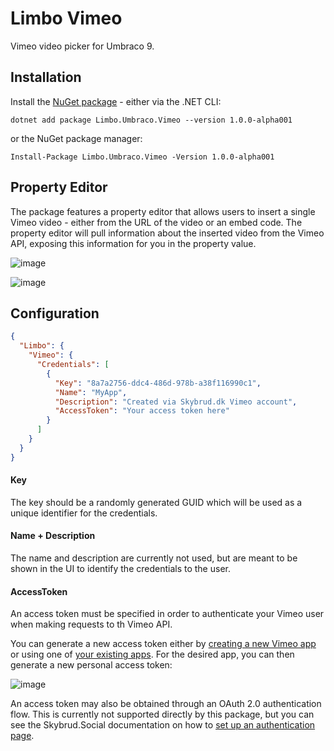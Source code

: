 # Limbo Vimeo

Vimeo video picker for Umbraco 9.

## Installation

Install the <a href="https://www.nuget.org/packages/Limbo.Umbraco.Vimeo/1.0.0-alpha001" target="_blank">NuGet package</a> - either via the .NET CLI:

```
dotnet add package Limbo.Umbraco.Vimeo --version 1.0.0-alpha001
```

or the NuGet package manager:

```
Install-Package Limbo.Umbraco.Vimeo -Version 1.0.0-alpha001
```

## Property Editor

The package features a property editor that allows users to insert a single Vimeo video - either from the URL of the video or an embed code. The property editor will pull information about the inserted video from the Vimeo API, exposing this information for you in the property value.

![image](https://user-images.githubusercontent.com/3634580/159897092-715b3f00-1516-4c62-be4d-923b0275606f.png)

![image](https://user-images.githubusercontent.com/3634580/159897124-2d9d8f00-a275-429d-991a-50778089b19b.png)

## Configuration

```json
{
  "Limbo": {
    "Vimeo": {
      "Credentials": [
        {
          "Key": "8a7a2756-ddc4-486d-978b-a38f116990c1",
          "Name": "MyApp",
          "Description": "Created via Skybrud.dk Vimeo account",
          "AccessToken": "Your access token here"
        }
      ]
    }
  }
}
```

#### Key
The key should be a randomly generated GUID which will be used as a unique identifier for the credentials.

#### Name + Description
The name and description are currently not used, but are meant to be shown in the UI to identify the credentials to the user.

#### AccessToken
An access token must be specified in order to authenticate your Vimeo user when making requests to th Vimeo API.

You can generate a new access token either by [creating a new Vimeo app](https://developer.vimeo.com/apps/new) or using one of [your existing apps](https://developer.vimeo.com/apps). For the desired app, you can then generate a new personal access token:

![image](https://user-images.githubusercontent.com/3634580/159975720-7541ddce-f59e-4ac9-9a31-fcfa03c97e03.png)

An access token may also be obtained through an OAuth 2.0 authentication flow. This is currently not supported directly by this package, 
but you can see the Skybrud.Social documentation on how to [set up an authentication page](https://social.skybrud.dk/vimeo/authentication/setting-up-an-authentication-page/).
